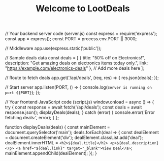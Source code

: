 <!DOCTYPE html>
<html lang="en">
<head>
    <meta charset="UTF-8">
    <meta name="viewport" content="width=device-width, initial-scale=1.0">
    <title>LootDeals</title>
    <link rel="stylesheet" href="style.css">
</head>
<body>
    <header>
        <h1>Welcome to LootDeals</h1>
    </header>
    <main>
        <!-- Deal listings will be dynamically generated here -->
    </main>
    <footer>
        <!-- Footer content here -->
    </footer>
    <script src="script.js"></script>
</body>
</html>// Your backend server code (server.js)
const express = require('express');
const app = express();
const PORT = process.env.PORT || 3000;

// Middleware
app.use(express.static('public'));

// Sample deals data
const deals = [
    {
        title: "50% off on Electronics!",
        description: "Get amazing deals on electronics items today only.",
        link: "https://example.com/electronics-deals"
    },
    // Add more deals here
];

// Route to fetch deals
app.get('/api/deals', (req, res) => {
    res.json(deals);
});

// Start server
app.listen(PORT, () => {
    console.log(`Server is running on port ${PORT}`);
});

// Your frontend JavaScript code (script.js)
window.onload = async () => {
    try {
        const response = await fetch('/api/deals');
        const deals = await response.json();
        displayDeals(deals);
    } catch (error) {
        console.error('Error fetching deals:', error);
    }
};

function displayDeals(deals) {
    const mainElement = document.querySelector('main');
    deals.forEach(deal => {
        const dealElement = document.createElement('div');
        dealElement.classList.add('deal');
        dealElement.innerHTML = `
            <h2>${deal.title}</h2>
            <p>${deal.description}</p>
            <a href="${deal.link}" target="_blank">View Deal</a>
        `;
        mainElement.appendChild(dealElement);
    });
}
